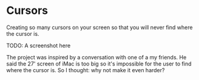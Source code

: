 # Cursors
Creating so many cursors on your screen so that you will never find where the cursor is.

TODO: A screenshot here

The project was inspired by a conversation with one of a my friends. He said the 27' screen of iMac is too big so it's impossible for the user to find where the cursor is. So I thought: why not make it even harder?
